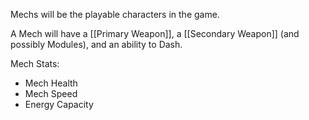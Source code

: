 
Mechs will be the playable characters in the game.

A Mech will have a [[Primary Weapon]], a [[Secondary Weapon]] (and possibly Modules), and an ability to Dash.

Mech Stats:
-  Mech Health
-  Mech Speed
-  Energy Capacity